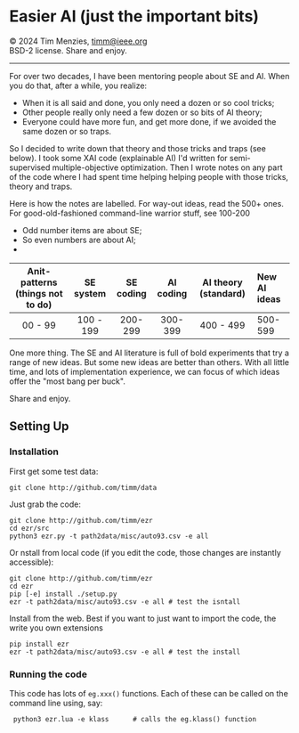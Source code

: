 # Easier  AI (just the important bits)


&copy; 2024 Tim Menzies, timm@ieee.org     
BSD-2 license. Share and enjoy.  

----------------------------------

For over two decades, I have been mentoring people about SE and AI.
When you do that, after a while, you realize:

- When it is all said and done, you only need  a dozen or so cool tricks;
- Other people really only need a  few dozen or so bits of AI theory;
- Everyone  could have more fun, and get more done, if we avoided
  the same dozen or so traps.

So I decided to write down that theory and those tricks and    traps
(see below).  I took some XAI code (explainable AI) I'd written for
semi-supervised multiple-objective optimization. Then I wrote notes
on any part of the code where  I had spent time helping helping
people with  those tricks, theory and traps.

Here is how the notes are labelled. For way-out ideas, read the 500+ ones.
For good-old-fashioned command-line warrior stuff, see 100-200

- Odd number items are about SE;
- So even numbers are about AI;
- 

|Anit-patterns (things not to do) | SE system | SE coding | AI coding | AI theory (standard) | New AI ideas| 
|:---------------------------------:|:-----------:|:-----------:|:-----------:|:----------------------:|:-------------|
|00 - 99                          | 100 - 199 |  200-299  | 300-399   | 400 - 499            |  500-599    | 


One more thing.  The SE and AI literature is full of bold experiments
that try a range of new ideas.  But some new ideas are better than
others. With all little time, and lots of implementation experience,
we can focus of which  ideas offer the "most bang per buck".

Share and enjoy.

## Setting Up

### Installation

First get some test data:

    git clone http://github.com/timm/data

Just grab the code:

    git clone http://github.com/timm/ezr
    cd ezr/src
    python3 ezr.py -t path2data/misc/auto93.csv -e all

Or nstall from local code (if you edit the code, those changes are
instantly accessible):

    git clone http://github.com/timm/ezr
    cd ezr
    pip [-e] install ./setup.py
    ezr -t path2data/misc/auto93.csv -e all # test the isntall

Install from the web. Best if you want to just want to import the code,
the write you own extensions

    pip install ezr
    ezr -t path2data/misc/auto93.csv -e all # test the install


###  Running the code 

This code has lots of
`eg.xxx()` functions. Each of these can be called on the command line
using, say:

     python3 ezr.lua -e klass      # calls the eg.klass() function
